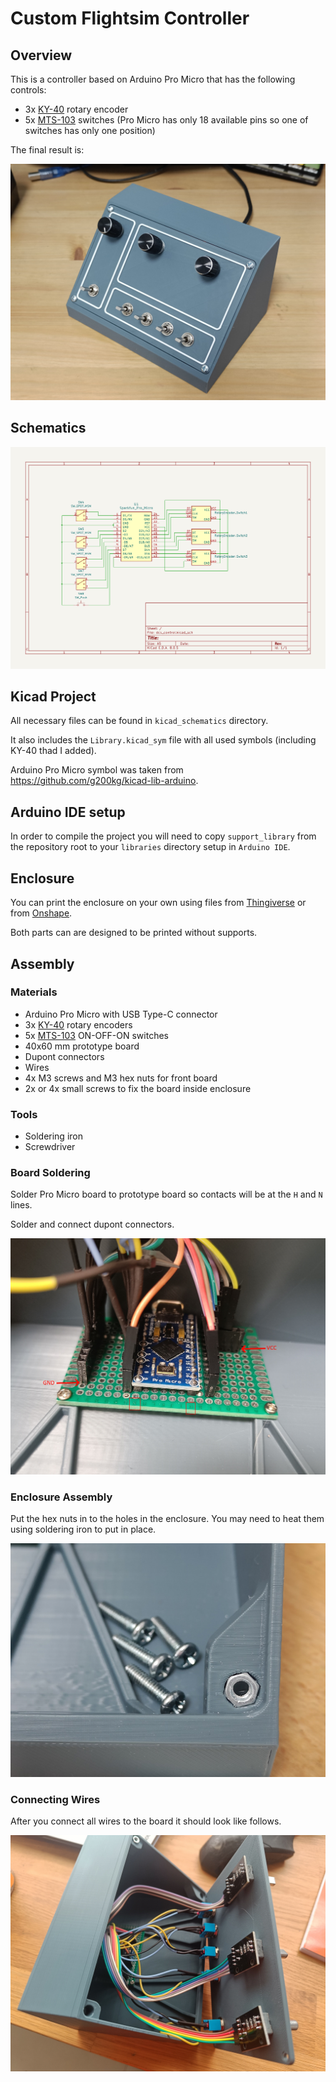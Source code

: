 # Custom Flightsim Controller

## Overview

This is a controller based on Arduino Pro Micro that has the following controls:

* 3x [KY-40][1] rotary encoder
* 5x [MTS-103][2] switches (Pro Micro has only 18 available pins so one of switches has only one position)

The final result is:

![controller](images/controller.jpg)

## Schematics

![schematics](images/schematics.png)

## Kicad Project

All necessary files can be found in `kicad_schematics` directory.

It also includes the `Library.kicad_sym` file with all used symbols (including KY-40 thad I added).

Arduino Pro Micro symbol was taken from https://github.com/g200kg/kicad-lib-arduino.

## Arduino IDE setup

In order to compile the project you will need to copy `support_library` from the repository root to your `libraries`
directory setup in `Arduino IDE`.

## Enclosure

You can print the enclosure on your own using files from [Thingiverse][4] or from [Onshape][3].

Both parts can are designed to be printed without supports.

## Assembly

### Materials

* Arduino Pro Micro with USB Type-C connector
* 3x [KY-40][1] rotary encoders
* 5x [MTS-103][2] ON-OFF-ON switches
* 40x60 mm prototype board
* Dupont connectors
* Wires
* 4x M3 screws and M3 hex nuts for front board
* 2x or 4x small screws to fix the board inside enclosure

### Tools

* Soldering iron
* Screwdriver

### Board Soldering

Solder Pro Micro board to prototype board so contacts will be at the `H` and `N` lines.

Solder and connect dupont connectors.

![board_placement](images/board_placement.jpg)

### Enclosure Assembly

Put the hex nuts in to the holes in the enclosure. You may need to heat them using soldering iron to put in place.

![nut_placement](images/nut_placement.jpg)

### Connecting Wires

After you connect all wires to the board it should look like follows.

![assembled](images/assembled.jpg)

[1]: https://components101.com/modules/KY-04-rotary-encoder-pinout-features-datasheet-working-application-alternative
[2]: https://www.electronicoscaldas.com/datasheet/MTS-SMTS-Series.pdf
[3]: https://cad.onshape.com/documents/e425ee2340f5601c5e1a5aaf/v/4324a4a94ae8675d3ea1beb6/e/39858566a553c3aea85e9fa7?renderMode=0&uiState=67234d16d387c934eef4d566
[4]: https://www.thingiverse.com/thing:6815039

